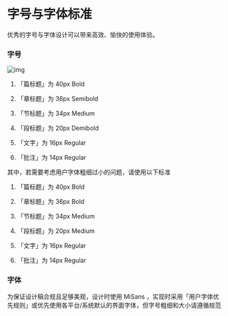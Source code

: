 # 字号与字体标准

优秀的字号与字体设计可以带来高效、愉快的使用体验。

### 字号

![img](https://tcs.teambition.net/storage/312ffea30570c2f51e13d15ff69deabcc326?Signature=eyJhbGciOiJIUzI1NiIsInR5cCI6IkpXVCJ9.eyJBcHBJRCI6IjU5Mzc3MGZmODM5NjMyMDAyZTAzNThmMSIsIl9hcHBJZCI6IjU5Mzc3MGZmODM5NjMyMDAyZTAzNThmMSIsIl9vcmdhbml6YXRpb25JZCI6IiIsImV4cCI6MTY1ODgxNTE5NiwiaWF0IjoxNjU4MjEwMzk2LCJyZXNvdXJjZSI6Ii9zdG9yYWdlLzMxMmZmZWEzMDU3MGMyZjUxZTEzZDE1ZmY2OWRlYWJjYzMyNiJ9.hMypWPCaZQGZLbd0mP5I1lC49ojnzxp5B2P_BwsZ-no)

1. 
   「篇标题」为 40px Bold

2. 
   「章标题」为 36px Semibold

3. 
   「节标题」为 34px Medium

4. 
   「段标题」为 20px Demibold

5. 
   「文字」为 16px Regular

6. 
   「批注」为 14px Regular

其中，若需要考虑用户字体粗细过小的问题，请使用以下标准

1. 
   「篇标题」为 40px Bold

2. 
   「章标题」为 36px Bold

3. 
   「节标题」为 34px Medium

4. 
   「段标题」为 20px Medium

5. 
   「文字」为 16px Regular

6. 
   「批注」为 14px Regular

### 字体

为保证设计稿合规且足够美观，设计时使用 MiSans ，实现时采用「用户字体优先规则」或优先使用各平台/系统默认的界面字体，但字号粗细和大小请遵循规范